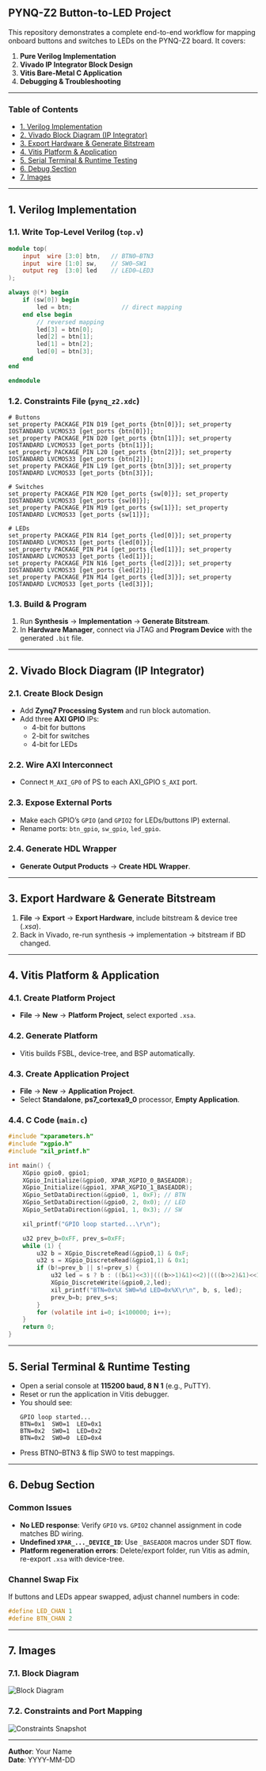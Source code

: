 ## PYNQ-Z2 Button-to-LED Project

This repository demonstrates a complete end-to-end workflow for mapping onboard buttons and switches to LEDs on the PYNQ-Z2 board. It covers:

1. **Pure Verilog Implementation**
2. **Vivado IP Integrator Block Design**
3. **Vitis Bare-Metal C Application**
4. **Debugging & Troubleshooting**

---

### Table of Contents

- [1. Verilog Implementation](#1-verilog-implementation)
- [2. Vivado Block Diagram (IP Integrator)](#2-vivado-block-diagram-ip-integrator)
- [3. Export Hardware & Generate Bitstream](#3-export-hardware--generate-bitstream)
- [4. Vitis Platform & Application](#4-vitis-platform--application)
- [5. Serial Terminal & Runtime Testing](#5-serial-terminal--runtime-testing)
- [6. Debug Section](#6-debug-section)
- [7. Images](#7-images)

---

## 1. Verilog Implementation

### 1.1. Write Top-Level Verilog (`top.v`)

```verilog
module top(
    input  wire [3:0] btn,   // BTN0–BTN3
    input  wire [1:0] sw,    // SW0–SW1
    output reg  [3:0] led    // LED0–LED3
);

always @(*) begin
    if (sw[0]) begin
        led = btn;              // direct mapping
    end else begin
        // reversed mapping
        led[3] = btn[0];
        led[2] = btn[1];
        led[1] = btn[2];
        led[0] = btn[3];
    end
end

endmodule
```

### 1.2. Constraints File (`pynq_z2.xdc`)

```xdc
# Buttons
set_property PACKAGE_PIN D19 [get_ports {btn[0]}]; set_property IOSTANDARD LVCMOS33 [get_ports {btn[0]}];
set_property PACKAGE_PIN D20 [get_ports {btn[1]}]; set_property IOSTANDARD LVCMOS33 [get_ports {btn[1]}];
set_property PACKAGE_PIN L20 [get_ports {btn[2]}]; set_property IOSTANDARD LVCMOS33 [get_ports {btn[2]}];
set_property PACKAGE_PIN L19 [get_ports {btn[3]}]; set_property IOSTANDARD LVCMOS33 [get_ports {btn[3]}];

# Switches
set_property PACKAGE_PIN M20 [get_ports {sw[0]}]; set_property IOSTANDARD LVCMOS33 [get_ports {sw[0]}];
set_property PACKAGE_PIN M19 [get_ports {sw[1]}]; set_property IOSTANDARD LVCMOS33 [get_ports {sw[1]}];

# LEDs
set_property PACKAGE_PIN R14 [get_ports {led[0]}]; set_property IOSTANDARD LVCMOS33 [get_ports {led[0]}];
set_property PACKAGE_PIN P14 [get_ports {led[1]}]; set_property IOSTANDARD LVCMOS33 [get_ports {led[1]}];
set_property PACKAGE_PIN N16 [get_ports {led[2]}]; set_property IOSTANDARD LVCMOS33 [get_ports {led[2]}];
set_property PACKAGE_PIN M14 [get_ports {led[3]}]; set_property IOSTANDARD LVCMOS33 [get_ports {led[3]}];
```

### 1.3. Build & Program

1. Run **Synthesis** → **Implementation** → **Generate Bitstream**.
2. In **Hardware Manager**, connect via JTAG and **Program Device** with the generated `.bit` file.

---

## 2. Vivado Block Diagram (IP Integrator)

### 2.1. Create Block Design
- Add **Zynq7 Processing System** and run block automation.
- Add three **AXI GPIO** IPs:
  - 4-bit for buttons
  - 2-bit for switches
  - 4-bit for LEDs

### 2.2. Wire AXI Interconnect
- Connect `M_AXI_GP0` of PS to each AXI_GPIO `S_AXI` port.

### 2.3. Expose External Ports
- Make each GPIO’s `GPIO` (and `GPIO2` for LEDs/buttons IP) external.
- Rename ports: `btn_gpio`, `sw_gpio`, `led_gpio`.

### 2.4. Generate HDL Wrapper
- **Generate Output Products** → **Create HDL Wrapper**.

---

## 3. Export Hardware & Generate Bitstream

1. **File** → **Export** → **Export Hardware**, include bitstream & device tree (*.xsa*).
2. Back in Vivado, re-run synthesis → implementation → bitstream if BD changed.

---

## 4. Vitis Platform & Application

### 4.1. Create Platform Project
- **File** → **New** → **Platform Project**, select exported `.xsa`.

### 4.2. Generate Platform
- Vitis builds FSBL, device-tree, and BSP automatically.

### 4.3. Create Application Project
- **File** → **New** → **Application Project**.
- Select **Standalone**, **ps7_cortexa9_0** processor, **Empty Application**.

### 4.4. C Code (`main.c`)

```c
#include "xparameters.h"
#include "xgpio.h"
#include "xil_printf.h"

int main() {
    XGpio gpio0, gpio1;
    XGpio_Initialize(&gpio0, XPAR_XGPIO_0_BASEADDR);
    XGpio_Initialize(&gpio1, XPAR_XGPIO_1_BASEADDR);
    XGpio_SetDataDirection(&gpio0, 1, 0xF); // BTN
    XGpio_SetDataDirection(&gpio0, 2, 0x0); // LED
    XGpio_SetDataDirection(&gpio1, 1, 0x3); // SW

    xil_printf("GPIO loop started...\r\n");

    u32 prev_b=0xFF, prev_s=0xFF;
    while (1) {
        u32 b = XGpio_DiscreteRead(&gpio0,1) & 0xF;
        u32 s = XGpio_DiscreteRead(&gpio1,1) & 0x1;
        if (b!=prev_b || s!=prev_s) {
            u32 led = s ? b : ((b&1)<<3)|(((b>>1)&1)<<2)|(((b>>2)&1)<<1)|(((b>>3)&1)<<0);
            XGpio_DiscreteWrite(&gpio0,2,led);
            xil_printf("BTN=0x%X SW0=%d LED=0x%X\r\n", b, s, led);
            prev_b=b; prev_s=s;
        }
        for (volatile int i=0; i<100000; i++);
    }
    return 0;
}
```

---

## 5. Serial Terminal & Runtime Testing

- Open a serial console at **115200 baud, 8 N 1** (e.g., PuTTY).
- Reset or run the application in Vitis debugger.
- You should see:
  ```
  GPIO loop started...
  BTN=0x1  SW0=1  LED=0x1
  BTN=0x2  SW0=1  LED=0x2
  BTN=0x2  SW0=0  LED=0x4
  ```
- Press BTN0–BTN3 & flip SW0 to test mappings.

---

## 6. Debug Section

### Common Issues

- **No LED response**: Verify `GPIO` vs. `GPIO2` channel assignment in code matches BD wiring.
- **Undefined `XPAR_..._DEVICE_ID`**: Use `_BASEADDR` macros under SDT flow.
- **Platform regeneration errors**: Delete/export folder, run Vitis as admin, re-export `.xsa` with device-tree.

### Channel Swap Fix

If buttons and LEDs appear swapped, adjust channel numbers in code:

```c
#define LED_CHAN 1
#define BTN_CHAN 2
```

---

## 7. Images

### 7.1. Block Diagram

![Block Diagram](images/block_diagram.png)

### 7.2. Constraints and Port Mapping

![Constraints Snapshot](images/constraints.png)

---

**Author**: Your Name  
**Date**: YYYY-MM-DD

